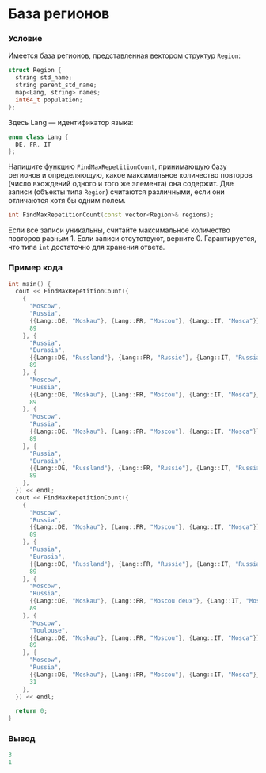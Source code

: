 # База регионов

### Условие

Имеется база регионов, представленная вектором структур `Region`:  

```c++
struct Region {
  string std_name;
  string parent_std_name;
  map<Lang, string> names;
  int64_t population;
};
```
Здесь Lang — идентификатор языка:

```c++
enum class Lang {
  DE, FR, IT
};
```
Напишите функцию `FindMaxRepetitionCount`, принимающую базу регионов и определяющую, какое максимальное количество повторов (число вхождений одного и того же элемента) она содержит. Две записи (объекты типа `Region`) считаются различными, если они отличаются хотя бы одним полем.

```c++
int FindMaxRepetitionCount(const vector<Region>& regions); 
```
Если все записи уникальны, считайте максимальное количество повторов равным 1. Если записи отсутствуют, верните 0. Гарантируется, что типа `int` достаточно для хранения ответа.

### Пример кода

```c++
int main() {
  cout << FindMaxRepetitionCount({
    {
      "Moscow",
      "Russia",
      {{Lang::DE, "Moskau"}, {Lang::FR, "Moscou"}, {Lang::IT, "Mosca"}},
      89
    }, {
      "Russia",
      "Eurasia",
      {{Lang::DE, "Russland"}, {Lang::FR, "Russie"}, {Lang::IT, "Russia"}},
      89
    }, {
      "Moscow",
      "Russia",
      {{Lang::DE, "Moskau"}, {Lang::FR, "Moscou"}, {Lang::IT, "Mosca"}},
      89
    }, {
      "Moscow",
      "Russia",
      {{Lang::DE, "Moskau"}, {Lang::FR, "Moscou"}, {Lang::IT, "Mosca"}},
      89
    }, {
      "Russia",
      "Eurasia",
      {{Lang::DE, "Russland"}, {Lang::FR, "Russie"}, {Lang::IT, "Russia"}},
      89
    },
  }) << endl;
  cout << FindMaxRepetitionCount({
    {
      "Moscow",
      "Russia",
      {{Lang::DE, "Moskau"}, {Lang::FR, "Moscou"}, {Lang::IT, "Mosca"}},
      89
    }, {
      "Russia",
      "Eurasia",
      {{Lang::DE, "Russland"}, {Lang::FR, "Russie"}, {Lang::IT, "Russia"}},
      89
    }, {
      "Moscow",
      "Russia",
      {{Lang::DE, "Moskau"}, {Lang::FR, "Moscou deux"}, {Lang::IT, "Mosca"}},
      89
    }, {
      "Moscow",
      "Toulouse",
      {{Lang::DE, "Moskau"}, {Lang::FR, "Moscou"}, {Lang::IT, "Mosca"}},
      89
    }, {
      "Moscow",
      "Russia",
      {{Lang::DE, "Moskau"}, {Lang::FR, "Moscou"}, {Lang::IT, "Mosca"}},
      31
    },
  }) << endl;

  return 0;
}
```
### Вывод

```objectivec
3
1
```